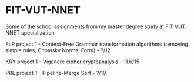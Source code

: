 # FIT-VUT-NNET
Some of the school assignments from my master degree study at FIT VUT, NNET specialization

FLP project 1 - Context-Free Grammar transformation algorithms (removing simple rules, Chomsky Normal Form) - ?/12

KRY project 1 - Vigenere cipher cryptoanalysis - 11.6/15

PRL project 1 - Pipeline-Merge Sort - ?/10
